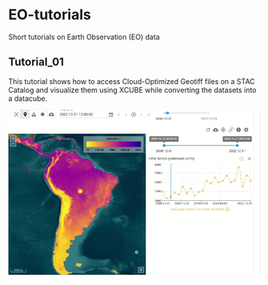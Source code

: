 # EO-tutorials
Short tutorials on Earth Observation (EO) data

## Tutorial_01
This tutorial shows how to access Cloud-Optimized Geotiff files on a STAC Catalog and visualize them using XCUBE while converting the datasets into a datacube.

![](https://github.com/shnmrt/EO-tutorials/blob/main/gifs/Tutorial_01.gif)
